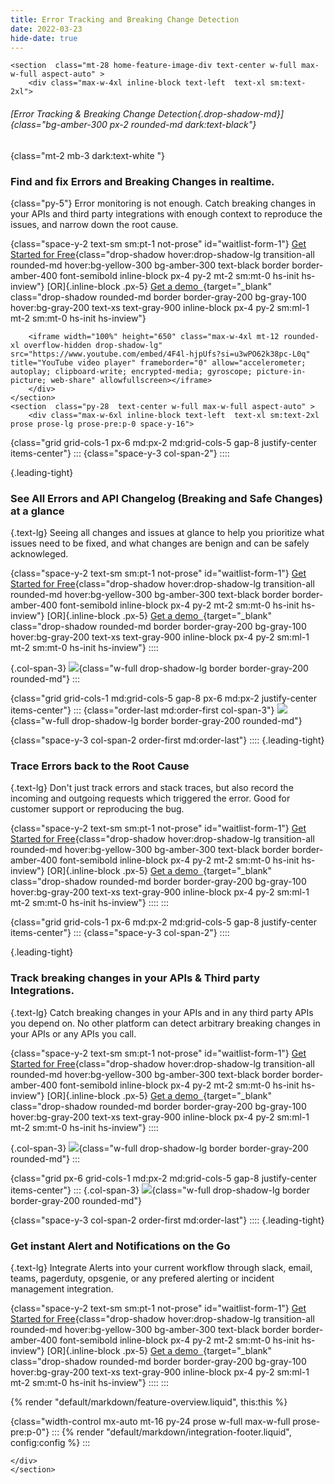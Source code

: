 ```yaml
---
title: Error Tracking and Breaking Change Detection
date: 2022-03-23
hide-date: true
---
```


```=html
<section  class="mt-28 home-feature-image-div text-center w-full max-w-full aspect-auto" >
    <div class="max-w-4xl inline-block text-left  text-xl sm:text-2xl">
```

###### [*Error Tracking & Breaking Change Detection*{.drop-shadow-md}]{class="bg-amber-300 px-2 rounded-md dark:text-black"}

{class="mt-2 mb-3 dark:text-white "}

### Find and fix Errors and Breaking Changes in realtime.

{class="py-5"}
Error monitoring is not enough. Catch breaking changes in your APIs and third party integrations with enough context to reproduce the issues, and narrow down the root cause.

{class="space-y-2 text-sm sm:pt-1 not-prose" id="waitlist-form-1"}
[Get Started for Free](https://app.apitoolkit.io){class="drop-shadow hover:drop-shadow-lg transition-all rounded-md hover:bg-yellow-300 bg-amber-300 text-black border border-amber-400 font-semibold inline-block px-4 py-2 mt-2 sm:mt-0 hs-init hs-inview"}
[OR]{.inline-block .px-5}
[Get a demo &nbsp;](https://calendar.app.google/1a4HG5GZYv1sjjZG6){target="\_blank" class="drop-shadow rounded-md border border-gray-200 bg-gray-100 hover:bg-gray-200 text-xs text-gray-900 inline-block px-4 py-2 sm:ml-1 mt-2 sm:mt-0 hs-init hs-inview"}

```=html
    <iframe width="100%" height="650" class="max-w-4xl mt-12 rounded-xl overflow-hidden drop-shadow-lg" src="https://www.youtube.com/embed/4F4l-hjpUfs?si=u3wPO62k38pc-L0q" title="YouTube video player" frameborder="0" allow="accelerometer; autoplay; clipboard-write; encrypted-media; gyroscope; picture-in-picture; web-share" allowfullscreen></iframe>
    </div>
</section>
<section  class="py-28  text-center w-full max-w-full aspect-auto" >
    <div class="max-w-6xl inline-block text-left  text-xl sm:text-2xl prose prose-lg prose-pre:p-0 space-y-16">
```

{class="grid grid-cols-1 px-6 md:px-2 md:grid-cols-5 gap-8 justify-center items-center"}
:::
{class="space-y-3 col-span-2"}
::::

{.leading-tight}

### See All Errors and API Changelog (Breaking and Safe Changes) at a glance

{.text-lg}
Seeing all changes and issues at glance to help you prioritize what issues need to be fixed, and what changes are benign and can be safely acknowleged.

{class="space-y-2 text-sm sm:pt-1 not-prose" id="waitlist-form-1"}
[Get Started for Free](https://app.apitoolkit.io){class="drop-shadow hover:drop-shadow-lg transition-all rounded-md hover:bg-yellow-300 bg-amber-300 text-black border border-amber-400 font-semibold inline-block px-4 py-2 mt-2 sm:mt-0 hs-init hs-inview"}
[OR]{.inline-block .px-5}
[Get a demo &nbsp;](https://calendar.app.google/1a4HG5GZYv1sjjZG6){target="\_blank" class="drop-shadow rounded-md border border-gray-200 bg-gray-100 hover:bg-gray-200 text-xs text-gray-900 inline-block px-4 py-2 sm:ml-1 mt-2 sm:mt-0 hs-init hs-inview"}
::::

{.col-span-3}
![](/assets/img/screenshots/errors_zoomed.png){class="w-full drop-shadow-lg border border-gray-200 rounded-md"}
:::

{class="grid grid-cols-1 md:grid-cols-5 gap-8 px-6 md:px-2 justify-center items-center"}
:::
{class="order-last md:order-first col-span-3"}
![](log_explorer_error.png){class="w-full drop-shadow-lg border border-gray-200 rounded-md"}

{class="space-y-3 col-span-2 order-first md:order-last"}
::::
{.leading-tight}

### Trace Errors back to the Root Cause

{.text-lg}
Don't just track errors and stack traces, but also record the incoming and outgoing requests which triggered the error. Good for customer support or reproducing the bug.

{class="space-y-2 text-sm sm:pt-1 not-prose" id="waitlist-form-1"}
[Get Started for Free](https://app.apitoolkit.io){class="drop-shadow hover:drop-shadow-lg transition-all rounded-md hover:bg-yellow-300 bg-amber-300 text-black border border-amber-400 font-semibold inline-block px-4 py-2 mt-2 sm:mt-0 hs-init hs-inview"}
[OR]{.inline-block .px-5}
[Get a demo &nbsp;](https://calendar.app.google/1a4HG5GZYv1sjjZG6){target="\_blank" class="drop-shadow rounded-md border border-gray-200 bg-gray-100 hover:bg-gray-200 text-xs text-gray-900 inline-block px-4 py-2 sm:ml-1 mt-2 sm:mt-0 hs-init hs-inview"}
::::
:::

{class="grid grid-cols-1 px-6 md:px-2 md:grid-cols-5 gap-8 justify-center items-center"}
:::
{class="space-y-3 col-span-2"}
::::

{.leading-tight}

### Track breaking changes in your APIs & Third party Integrations.

{.text-lg}
Catch breaking changes in your APIs and in any third party APIs you depend on. No other platform can detect arbitrary breaking changes in your APIs or any APIs you call.

{class="space-y-2 text-sm sm:pt-1 not-prose" id="waitlist-form-1"}
[Get Started for Free](https://app.apitoolkit.io){class="drop-shadow hover:drop-shadow-lg transition-all rounded-md hover:bg-yellow-300 bg-amber-300 text-black border border-amber-400 font-semibold inline-block px-4 py-2 mt-2 sm:mt-0 hs-init hs-inview"}
[OR]{.inline-block .px-5}
[Get a demo &nbsp;](https://calendar.app.google/1a4HG5GZYv1sjjZG6){target="\_blank" class="drop-shadow rounded-md border border-gray-200 bg-gray-100 hover:bg-gray-200 text-xs text-gray-900 inline-block px-4 py-2 sm:ml-1 mt-2 sm:mt-0 hs-init hs-inview"}
::::

{.col-span-3}
![](changes_details.png){class="w-full drop-shadow-lg border border-gray-200 rounded-md"}
:::

{class="grid px-6 grid-cols-1 md:px-2 md:grid-cols-5 gap-8 justify-center items-center"}
:::
{.col-span-3}
![](apitoolkit_slack.png){class="w-full drop-shadow-lg border border-gray-200 rounded-md"}

{class="space-y-3 col-span-2 order-first md:order-last"}
::::
{.leading-tight}

### Get instant Alert and Notifications on the Go

{.text-lg}
Integrate Alerts into your current workflow through slack, email, teams, pagerduty, opsgenie, or any prefered alerting or incident management integration.

{class="space-y-2 text-sm sm:pt-1 not-prose" id="waitlist-form-1"}
[Get Started for Free](https://app.apitoolkit.io){class="drop-shadow hover:drop-shadow-lg transition-all rounded-md hover:bg-yellow-300 bg-amber-300 text-black border border-amber-400 font-semibold inline-block px-4 py-2 mt-2 sm:mt-0 hs-init hs-inview"}
[OR]{.inline-block .px-5}
[Get a demo &nbsp;](https://calendar.app.google/1a4HG5GZYv1sjjZG6){target="\_blank" class="drop-shadow rounded-md border border-gray-200 bg-gray-100 hover:bg-gray-200 text-xs text-gray-900 inline-block px-4 py-2 sm:ml-1 mt-2 sm:mt-0 hs-init hs-inview"}
::::
:::

{% render "default/markdown/feature-overview.liquid", this:this %}

{class="width-control mx-auto mt-16 py-24 prose w-full max-w-full prose-pre:p-0"}
:::
{% render "default/markdown/integration-footer.liquid", config:config %}
:::

```=html
</div>
</section>
```
